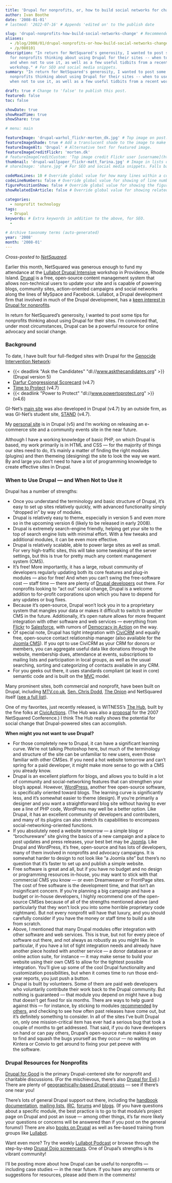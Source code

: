 ```yaml
---
title: 'Drupal for nonprofits, or, how to build social networks for change'
author: Ivan Boothe
date: '2008-01-01'
# lastmod: '2022-07-16' # Appends 'edited on' to the publish date

slug: 'drupal-nonprofits-how-build-social-networks-change' # Recommended length is 3 to 5 words.
aliases:
  - /blog/2008/01/drupal-nonprofits-or-how-build-social-networks-change
  - /p/080101
description: "In return for NetSquared's generosity, I wanted to post some tips
  for nonprofits thinking about using Drupal for their sites -- when to use it
  and when not to use it, as well as a few useful tidbits from a recent
  workshop." # For SEO and social media snippets.
summary: "In return for NetSquared's generosity, I wanted to post some tips for
  nonprofits thinking about using Drupal for their sites -- when to use it and
  when not to use it, as well as a few useful tidbits from a recent workshop." # For the post in lists.

draft: true # Change to 'false' to publish this post.
featured: false
toc: false

showDate: true
showReadTime: true
showShare: true

# menu: main

featureImage: 'drupal-warhol_flickr-morten_dk.jpg' # Top image on post.
featureImageShade: true # Add a translucent shade to the image to make overlaid text easier to read.
featureImageAlt: 'Drupal' # Alternative text for featured image.
featureImageCreditFlickr: 'morten.dk'
# featureImageCreditCustom: 'Top image credit Flickr user [username](https://www.flickr.com/photos/username).'
thumbnail: 'drupal-wallpaper_flickr-matt_farina.jpg' # Image in lists of posts.
# shareImage: 'share.jpg' # For SEO and social media snippets. Falls back to thumbnail (if set) or featureImage.

codeMaxLines: 10 # Override global value for how many lines within a code block before auto-collapsing.
codeLineNumbers: false # Override global value for showing of line numbers within code block.
figurePositionShow: false # Override global value for showing the figure label.
showRelatedInArticle: false # Override global value for showing related posts in this series at the end of the content.

categories:
  - nonprofit technology
tags:
  - Drupal
keywords: # Extra keywords in addition to the above, for SEO.
  -

# Archive taxonomy terms (auto-generated)
year: '2008'
month: '2008-01'
---
```


_Cross-posted to
[NetSquared](https://web.archive.org/web/20080531044257/http://www.netsquared.org/blog/quixotic/drupal-nonprofits-or-how-build-social-networks-change)._

Earlier this month, NetSquared was generous enough to fund my attendance at the
[Lullabot Drupal Intensive](https://web.archive.org/web/20080705122154/http://www.lullabot.com/workshop/both-fall-workshops/providence-ri-2007)
workshop in Providence, Rhode Island. [Drupal](https://www.drupal.org/) is a
free, open-source content management system that allows non-technical users to
update your site and is capable of powering blogs, community sites,
action-oriented campaigns and social networks along the lines of MySpace and
Facebook. Lullabot, a Drupal development firm that involved in much of the
Drupal development, has a
[keen interest in Drupal for nonprofits](https://www.lullabot.com/articles/how-drupal-will-save-the-world).

In return for NetSquared’s generosity, I wanted to post some tips for nonprofits
thinking about using Drupal for their sites. I’m convinced that, under most
circumstances, Drupal can be a powerful resource for online advocacy and
social change.

### Background

To date, I have built four full-fledged sites with Drupal for the
[Genocide Intervention Network](https://web.archive.org/web/20080804233456/http://www.genocideintervention.net/):

- {{< deadlink "Ask the Candidates" "dl://www.askthecandidates.org" >}} (Drupal
  version 5)
- [Darfur Congressional Scorecard](https://web.archive.org/web/20080801050841/http://www.darfurscores.org/)
  (v4.7)
- [Time to Protect](https://web.archive.org/web/20070208211701/http://www.timetoprotect.org/)
  (v4.7)
- {{< deadlink "Power to Protect" "dl://www.powertoprotect.org" >}} (v4.6)

GI-Net’s
[main site](https://web.archive.org/web/20080804233456/http://www.genocideintervention.net/)
was also developed in Drupal (v4.7) by an outside firm, as was GI-Net’s student
site, [STAND](https://standnow.org/) (v4.7).

My
[personal site](https://web.archive.org/web/20170312021724/http://www.quixoticlife.net/)
is in Drupal (v5) and I’m working on releasing an e-commerce site and a
community events site in the near future.

Although I have a working knowledge of basic PHP, on which Drupal is based, my
work primarily is in HTML and CSS — for the majority of things our sites need to
do, it’s mainly a matter of finding the right modules (plugins) and then
themeing (designing) the site to look the way we want. By and large you don’t
need to have a lot of programming knowledge to create effective sites in Drupal.

### When to Use Drupal — and When Not to Use it

Drupal has a number of strengths:

- Once you understand the terminology and basic structure of Drupal, it’s easy
  to set up sites relatively quickly, with advanced functionality simply
  “dropped in” by way of modules.
- Drupal is relatively easy to theme, especially in version 5 and even more so
  in the upcoming version 6 (likely to be released in early 2008).
- Drupal is extremely search-engine friendly, helping get your site to the top
  of search engine lists with minimal effort. With a few tweaks and additional
  modules, it can be even more effective.
- Drupal is relatively scalable, able to power large sites as well as small. For
  very high-traffic sites, this will take some tweaking of the server settings,
  but this is true for pretty much any content management system (CMS).
- It’s free! More importantly, it has a large, robust community of developers
  regularly updating both its core features and plug-in modules — also for free!
  And when you can’t swing the free-software cost — staff time — there are
  plenty of [Drupal developers](https://www.drupal.org/drupal-services) out
  there. For nonprofits looking to “act out” social change, Drupal is a welcome
  addition to for-profit corporations upon which you have to depend for any
  updates or bug fixes.
- Because it’s open-source, Drupal won’t lock you in to a proprietary system
  that mangles your data or makes it difficult to switch to another CMS in the
  future. Additionally, it’s open nature allows for more frequent integration
  with other software and web services — everything from
  [Flickr](https://www.flickr.com/) to
  [Salesforce](https://www.salesforce.com/), with rumors of
  [Democracy in Action](https://web.archive.org/web/20080806144433/http://www2.democracyinaction.org/)
  on the way.
- Of special note, Drupal has tight integration with
  [CiviCRM](https://civicrm.org/) and equally free, open-source contact
  relationship manager (also available for the
  [Joomla CMS](https://www.joomla.org/)). If you opt to use CiviCRM as your CRM
  for donors or members, you can aggregate useful data like donations through
  the website, membership dues, attendance at events, subscriptions to mailing
  lists and participation in local groups, as well as the usual searching,
  sorting and categorizing of contacts available in any CRM.
- For you geeks out there, it uses standards compliant (at least in core)
  semantic code and is built on the
  [MVC](https://en.wikipedia.org/wiki/Model%E2%80%93view%E2%80%93controller) model.

Many prominent sites, both commercial and nonprofit, have been built on Drupal,
including
[MTV.co.uk](https://web.archive.org/web/20080801192132/http://www.mtv.co.uk/),
[Sen. Chris Dodd](https://web.archive.org/web/20080805060144/http://dodd.senate.gov/),
[The Onion](https://web.archive.org/web/20080108234632/http://www.theonion.com/content/index)
and NetSquared itself
([see a full list](https://web.archive.org/web/20080805075701/http://www.netsquared.org/)).

One of my favorites, just recently released, is WITNESS’s
[The Hub](https://web.archive.org/web/20071220024321/http://hub.witness.org/),
built by the fine folks at [CivicActions](https://civicactions.com/). (The Hub
was also a
[proposal](https://web.archive.org/web/20070817032657/http://www.netsquared.org/projects/proposals/hub)
for the 2007 NetSquared Conference.) I think The Hub really shows the potential
for social change that Drupal-powered sites can accomplish.

**When might you not want to use Drupal?**

- For those completely new to Drupal, it can have a significant learning curve.
  We’re not talking Photoshop here, but much of the terminology and structure of
  the site can be unfamiliar to new users, even those familiar with other CMSes.
  If you need a hot website tomorrow and can’t spring for a paid developer, it
  might make more sense to go with a CMS you already know.
- Drupal is an excellent platform for blogs, and allows you to build in a lot of
  community and social-networking features that can strengthen your blog’s
  appeal. However, [WordPress](https://wordpress.org/), another free open-source
  software, is specifically oriented toward blogs. The learning curve is
  significantly less, and it’s somewhat easier to theme (design). If you’re
  primarily a designer and you want a straightforward blog site without having
  to ever see a line of PHP code, WordPress may well be a better option. Like
  Drupal, it has an excellent community of developers and contributers, and many
  of its plugins can also stretch its capabilities to encompass
  social-networking-oriented functions.
- If you absolutely need a website tomorrow — a simple blog or “brochureware”
  site giving the basics of a new campaign and a place to post updates and press
  releases, your best bet may be [Joomla](https://www.joomla.org/). Like Drupal
  and WordPress, it’s free, open-source and has lots of developers, many of them
  involved in nonprofits and advocacy campaigns. It is somewhat harder to design
  to not look like “a Joomla site” but there’s no question that it’s faster to
  set up and publish a simple website.
- Free software is great and all, but if you have no budget and no design or
  programming resources in-house, you may want to stick with that commercial CMS
  you know — or even Dreamweaver or FrontPage sites. The cost of free software
  is the development time, and that isn’t an insignificant concern. If you’re
  planning a big campaign and have a budget or in-house developers, I highly
  recommend one of the open-source CMSes because of all of the strengths
  mentioned above (and particularly that they won’t lock you into some horrible
  proprietary code nightmare). But not every nonprofit will have that luxury,
  and you should carefully consider if you have the money or staff time to build
  a site from scratch.
- Above, I mentioned that many Drupal modules offer integration with other
  software and web services. This is true, but not for every piece of software
  out there, and not always as robustly as you might like. In particular, if you
  have a lot of tight integration needs and already have another piece hosted
  with another service — a donor database or an online action suite, for
  instance — it may make sense to build your website using their own CMS to
  allow for the tightest possible integration. You’ll give up some of the cool
  Drupal functionality and customization possibilities, but when it comes time
  to run those end-year reports, you just push a button.
- Drupal is built by volunteers. Some of them are paid web developers who
  voluntarily contribute their work back to the Drupal community. But nothing is
  guaranteed — that module you depend on might have a bug that doesn’t get fixed
  for six months. There are ways to help guard against this — for instance, by
  sticking to modules
  [recommended](https://web.archive.org/web/20080805011707/http://www.lullabot.com/audiocast/drupal_podcast_no_40_top_40_projects)
  by
  [others](https://web.archive.org/web/20080803004646/http://webpodge.com/2007/02/22/top-10-drupal-modules/),
  and checking to see how often past releases have come out, but it’s definitely
  something to consider. In all of the sites I’ve built Drupal on, only one
  mission-critical item has ever had a serious bug that took a couple of months
  to get addressed. That said, if you do have developers on hand or can pay
  others, Drupal’s open-source nature makes it easy to find and squash the bugs
  yourself as they occur — no waiting on Kintera or Convio to get around to
  fixing your pet peeve with the software.

### Drupal Resources for Nonprofits

[Drupal for Good](https://groups.drupal.org/drupal-for-good) is the primary
Drupal-centered site for nonprofit and charitable discussions. (For the
mischievous, there’s also
[Drupal for Evil](https://groups.drupal.org/drupal-for-evil).) There are plenty
of
[geographically-based Drupal groups](https://groups.drupal.org/og/all?filter0=&filter1=141&filter2=**ALL**)
— see if there’s one near you!

There’s lots of general Drupal support out there, including the
[handbook documentation](https://web.archive.org/web/20080629032329/http://drupal.org/handbooks),
[mailing lists](https://web.archive.org/web/20080612200622/http://drupal.org/lists),
[IRC](https://drupal.org/node/108355), [forums](https://www.drupal.org/forum)
and [blogs](https://www.drupal.org/planet). (If you have questions about a
specific module, the best practice is to go to that module’s project page on
Drupal and post an issue — among other things, it’s far more likely your
questions or concerns will be answered than if you post on the general forums!)
There are also [books on Drupal](https://www.drupal.org/books) as well as
fee-based training from groups like
[Lullabot](https://web.archive.org/web/20080804225909/http://www.lullabot.com/training).

Want even more? Try the weekly
[Lullabot Podcast](https://web.archive.org/web/20080108134222/http://www.lullabot.com/podcast)
or browse through the step-by-step
[Drupal Dojo screencasts](https://web.archive.org/web/20071230220904/http://drupaldojo.com/).
One of Drupal’s strengths is its vibrant community!

I’ll be posting more about how Drupal can be useful to nonprofits — including
case studies — in the near future. If you have any comments or suggestions for
resources, please add them in the comments!
